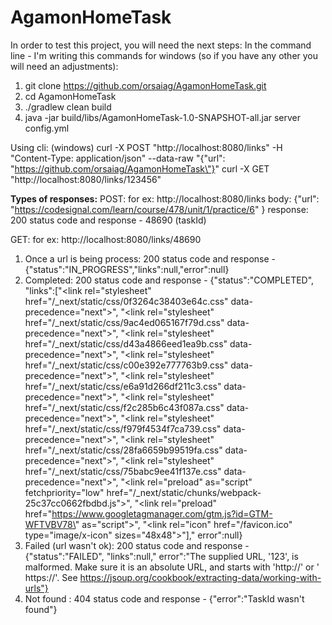 # AgamonHomeTask

In order to test this project, you will need the next steps:
In the command line - I'm writing this commands for windows (so if you have any other you will need an adjustments):

1. git clone https://github.com/orsaiag/AgamonHomeTask.git
2. cd AgamonHomeTask
3. ./gradlew clean build
4. java -jar build/libs/AgamonHomeTask-1.0-SNAPSHOT-all.jar server config.yml

Using cli: (windows)
curl -X POST "http://localhost:8080/links" -H "Content-Type: application/json" --data-raw "{\"url\": \"https://github.com/orsaiag/AgamonHomeTask\"}"
curl -X GET "http://localhost:8080/links/123456"

**Types of responses:**
POST:
for ex: http://localhost:8080/links
body:
{"url": "https://codesignal.com/learn/course/478/unit/1/practice/6" }
response: 200 status code and response - 48690 (taskId)

GET:
for ex: http://localhost:8080/links/48690

1. Once a url is being process: 200 status code and response - {"status":"IN_PROGRESS","links":null,"error":null}
2. Completed: 200 status code and response -
   {"status":"COMPLETED",
   "links":["<link rel=\"stylesheet\" href=\"/_next/static/css/0f3264c38403e64c.css\" data-precedence=\"next\">",
   "<link rel=\"stylesheet\" href=\"/_next/static/css/9ac4ed065167f79d.css\" data-precedence=\"next\">",
   "<link rel=\"stylesheet\" href=\"/_next/static/css/d43a4866eed1ea9b.css\" data-precedence=\"next\">",
   "<link rel=\"stylesheet\" href=\"/_next/static/css/c00e392e777763b9.css\" data-precedence=\"next\">",
   "<link rel=\"stylesheet\" href=\"/_next/static/css/e6a91d266df211c3.css\" data-precedence=\"next\">",
   "<link rel=\"stylesheet\" href=\"/_next/static/css/f2c285b6c43f087a.css\" data-precedence=\"next\">",
   "<link rel=\"stylesheet\" href=\"/_next/static/css/f979f4534f7ca739.css\" data-precedence=\"next\">",
   "<link rel=\"stylesheet\" href=\"/_next/static/css/28fa6659b99519fa.css\" data-precedence=\"next\">",
   "<link rel=\"stylesheet\" href=\"/_next/static/css/75babc9ee41f137e.css\" data-precedence=\"next\">",
   "<link rel=\"preload\" as=\"script\" fetchpriority=\"low\" href=\"/_next/static/chunks/webpack-25c37cc0662fbdbd.js\">",
   "<link rel=\"preload\" href=\"https://www.googletagmanager.com/gtm.js?id=GTM-WFTVBV78\" as=\"script\">",
   "<link rel=\"icon\" href=\"/favicon.ico\" type=\"image/x-icon\" sizes=\"48x48\">"],"
   error":null}
3. Failed (url wasn't ok): 200 status code and response -
   {"status":"FAILED",
   "links":null,"
   error":"The supplied URL, '123', is malformed. Make sure it is an absolute URL, and starts with 'http://' or '
   https://'. See https://jsoup.org/cookbook/extracting-data/working-with-urls"}
4. Not found : 404 status code and response - {"error":"TaskId wasn't found"}